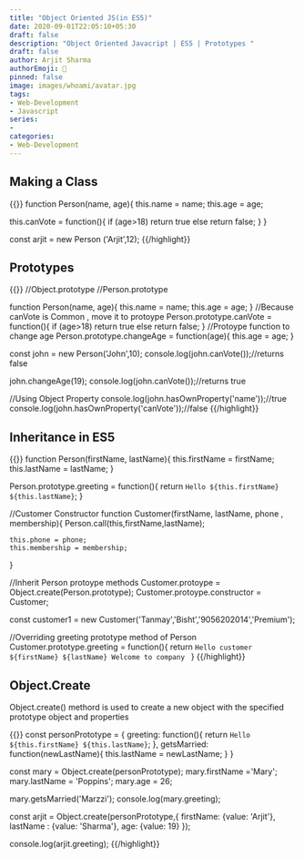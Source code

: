 ```yaml
---
title: "Object Oriented JS(in ES5)"
date: 2020-09-01T22:05:10+05:30
draft: false
description: "Object Oriented Javacript | ES5 | Prototypes "
draft: false
author: Arjit Sharma
authorEmoji: 🤖
pinned: false
image: images/whoami/avatar.jpg
tags:
- Web-Development
- Javascript
series:
- 
categories:
- Web-Development
---
```


## Making a Class

{{<highlight javascript>}}
function Person(name, age){
this.name = name;
this.age = age;

this.canVote = function(){
if (age>18) 
return true 
else
return false; 
}
}

const arjit = new Person ('Arjit',12);
{{/highlight}}


## Prototypes

{{<highlight javascript>}}
//Object.prototype
//Person.prototype


function Person(name, age){
    this.name = name;
    this.age = age;
}
//Because canVote is Common , move it to protoype
Person.prototype.canVote = function(){
        if (age>18) 
            return true 
        else
            return false; 
    }
//Protoype function to change age
Person.prototype.changeAge = function(age){
        this.age = age; 
    }



const john = new Person('John',10);
console.log(john.canVote());//returns false

john.changeAge(19);
console.log(john.canVote());//returns true

//Using Object Property
console.log(john.hasOwnProperty('name'));//true
console.log(john.hasOwnProperty('canVote'));//false
{{/highlight}}


## Inheritance in ES5

{{<highlight javascript>}}
function Person(firstName, lastName){
    this.firstName = firstName;
    this.lastName = lastName;
}

Person.prototype.greeting = function(){
    return `Hello ${this.firstName} ${this.lastName}`;
}


//Customer Constructor
function Customer(firstName, lastName, phone , membership){
    Person.call(this,firstName,lastName);

    this.phone = phone;
    this.membership = membership;
}

//Inherit Person protoype methods
Customer.protoype = Object.create(Person.prototype);
Customer.protoype.constructor = Customer;



const customer1 = new Customer('Tanmay','Bisht','9056202014','Premium');

//Overriding greeting prototype method of Person
Customer.prototype.greeting = function(){
    return `Hello customer ${firstName} ${lastName} Welcome to company `
}
{{/highlight}}



## Object.Create
Object.create() methord is used to create a new object with the specified prototype object and properties

{{<highlight javascript>}}
const personPrototype = {
    greeting: function(){
        return `Hello ${this.firstName} ${this.lastName}`;
    },
    getsMarried: function(newLastName){
        this.lastName = newLastName;
    }
}

const mary = Object.create(personPrototype);
mary.firstName ='Mary';
mary.lastName = 'Poppins';
mary.age = 26;

mary.getsMarried('Marzzi');
console.log(mary.greeting);

const arjit = Object.create(personPrototype,{
    firstName: {value: 'Arjit'},
    lastName : {value: 'Sharma'},
    age: {value: 19}
});

console.log(arjit.greeting);
{{/highlight}}
